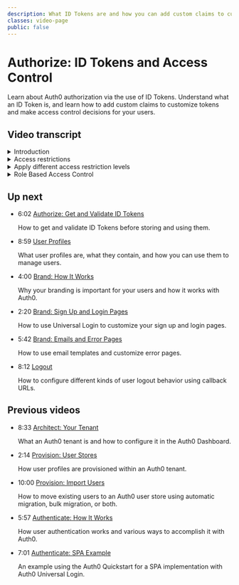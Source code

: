 ```yaml
---
description: What ID Tokens are and how you can add custom claims to customize them and make access control decisions for your users.
classes: video-page
public: false
---
```

<!-- markdownlint-disable-->
# Authorize: ID Tokens and Access Control

Learn about Auth0 authorization via the use of ID Tokens. Understand what an ID Token is, and learn how to add custom claims to customize tokens and make access control decisions for your users.

<div class="video-wrapper" data-video="0yh740dll2"></div>

## Video transcript

<details>
  <summary>Introduction</summary>

  In this video, you will see how to use custom ID Token claims to support specific authorization requirements in your application. 

  As a refresher, if you’ve just seen the Authentication video, then you know that it’s important to correctly distinguish between Authentication, Authorization, and Access Control. Your Auth0 tenant is your Authorization Server and responsible for Authentication and some or all of Authorization, and sometimes some coarse-grained access control. In contrast, your application or API is responsible for most Access Control because most access control is contextual and too fine-grained for a central service to manage effectively.
</details>

<details>
  <summary>Access restrictions</summary>

  Auth0 allows you to apply coarse-grained access restrictions to certain applications or APIs using Rule extensibility or provide authorization information to an application through custom claims. For example: 

  * You can return an `UnauthorizedError` from a Rule, allowing Auth0 to provide coarse-grained denial of access to an application if the user doesn’t have the right claim or claims in their user profile metadata.
  * You can return an `UnauthorizedError` from a Rule, allowing Auth0 to provide coarse-grained denial of access to an API if a call is coming from a restricted application or location. 
  * You can add additional or custom claims to an OIDC-compliant ID Token via  Auth0 Rule extensibility. That information will appear in the body or payload of the returned ID Token and can be used by your application, in combination with application specific data, for fine-grained access control. 
</details>

<details>
  <summary>Apply different access restriction levels</summary>

  We’ll talk about API level integration in a future video, but for now, we’ll concentrate on how Auth0 can be leveraged to provide for both coarse-grained and fine-grained application-level authorization.

  First, you should decide if you require coarse-grained or fine-grained control. With coarse-grained control, you can use Auth0 extensibility to prevent allocation of an ID Token, thus denying access to the application overall. If you require fine-grained control, then you will need to decide what information your application requires in order to make access control decisions (for example the user may have a role associated with them or specific permissions associated with their profile). In this case, you can use Auth0 extensibility to add this information as custom claims to an ID Token, which can then be verified and used by the application, in combination with application specific data, to apply any access control restrictions. We recommend that you add this information to the user profile metadata, that way you don’t have to call an external API to fetch the information which could negatively impact the performance and scalability of the login sequence. 

</details>

<details>
  <summary>Role Based Access Control</summary>

  Additionally, Auth0 has out-of-box support for Role Based Access Control or RBAC. RBAC refers to assigning permissions to users based on their role within an organization. Use RBAC for simpler, fine-grained access control that is often less prone to error.

  Be wary of adding too fine-grained detail to the user profile. Application specific access control data should live with the application, and not in the user profile. Trying to put all access control information in the user profile can quickly grow into a complicated system to maintain. Limit the authorization information stored against the user to apply to attributes about the user themselves, but not about individual items they can access. For example: if a user has access to a document repository, you could store the fact that the user is an administrator of the document repository application in the user’s app_metadata, but you wouldn’t want to store the specific documents the user has access to.

  In the next video, we'll dig into some of the details on how authorization works with Auth0.

</details>

## Up next

<ul class="up-next">

  <li>
    <span class="video-time"><i class="icon icon-budicon-494"></i>6:02</span>
    <i class="video-icon icon icon-budicon-676"></i>
    <a href="/videos/get-started/05_02-authorize-get-validate-id-tokens">Authorize: Get and Validate ID Tokens</a>
    <p>How to get and validate ID Tokens before storing and using them. </p>
  </li>

  <li>
    <span class="video-time"><i class="icon icon-budicon-494"></i>8:59</span>
    <i class="video-icon icon icon-budicon-676"></i>
    <a href="/videos/get-started/06-user-profiles">User Profiles</a>
    <p>What user profiles are, what they contain, and how you can use them to manage users. </p>
  </li>

  <li>
    <span class="video-time"><i class="icon icon-budicon-494"></i>4:00</span>
    <i class="video-icon icon icon-budicon-676"></i>
    <a href="/videos/get-started/07_01-brand-how-it-works">Brand: How It Works</a>
    <p>Why your branding is important for your users and how it works with Auth0. </p>
  </li>

  <li>
    <span class="video-time"><i class="icon icon-budicon-494"></i>2:20</span>
    <i class="video-icon icon icon-budicon-676"></i>
    <a href="/videos/get-started/07_02-brand-signup-login-pages">Brand: Sign Up and Login Pages</a>
    <p>How to use Universal Login to customize your sign up and login pages. </p>
  </li>

  <li>
    <span class="video-time"><i class="icon icon-budicon-494"></i>5:42</span>
    <i class="video-icon icon icon-budicon-676"></i>
    <a href="/videos/get-started/08-brand-emails-error-pages">Brand: Emails and Error Pages</a>
    <p>How to use email templates and customize error pages. </p>
  </li>

  <li>
    <span class="video-time"><i class="icon icon-budicon-494"></i>8:12</span>
    <i class="video-icon icon icon-budicon-676"></i>
    <a href="/videos/get-started/10-logout">Logout</a>
    <p>How to configure different kinds of user logout behavior using callback URLs. </p>
  </li>

</ul>

## Previous videos

<ul class="up-next">

  <li>
    <span class="video-time"><i class="icon icon-budicon-494"></i>8:33</span>
    <i class="video-icon icon icon-budicon-676"></i>
    <a href="/videos/get-started/01-architecture-your-tenant">Architect: Your Tenant</a>
    <p>What an Auth0 tenant is and how to configure it in the Auth0 Dashboard.</p>
  </li>

  <li>
    <span class="video-time"><i class="icon icon-budicon-494"></i>2:14</span>
    <i class="video-icon icon icon-budicon-676"></i>
    <a href="/videos/get-started/02-provision-user-stores">Provision: User Stores</a>
    <p>How user profiles are provisioned within an Auth0 tenant.</p>
  </li>

  <li>
    <span class="video-time"><i class="icon icon-budicon-494"></i>10:00</span>
    <i class="video-icon icon icon-budicon-676"></i>
    <a href="/videos/get-started/03-provision-import-users">Provision: Import Users</a>
    <p>How to move existing users to an Auth0 user store using automatic migration, bulk migration, or both.</p>
  </li>

  <li>
    <span class="video-time"><i class="icon icon-budicon-494"></i>5:57</span>
    <i class="video-icon icon icon-budicon-676"></i>
    <a href="/videos/get-started/04_01-authenticate-how-it-works">Authenticate: How It Works</a>
    <p>How user authentication works and various ways to accomplish it with Auth0.</p>
  </li>

  <li>
    <span class="video-time"><i class="icon icon-budicon-494"></i>7:01</span>
    <i class="video-icon icon icon-budicon-676"></i>
    <a href="/videos/get-started/04_02-authenticate-spa-example">Authenticate: SPA Example</a>
    <p>An example using the Auth0 Quickstart for a SPA implementation with Auth0 Universal Login. </p>
  </li>

</ul>

